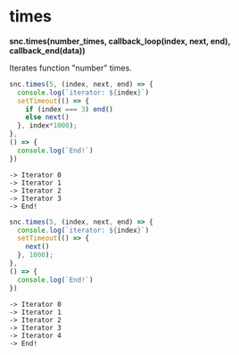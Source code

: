 # times

**snc.times\(number\_times, callback\_loop\(index, next, end\), callback\_end\(data\)\)**

Iterates function "number" times.

```javascript
snc.times(5, (index, next, end) => {
  console.log(`iterator: ${index}`)
  setTimeout(() => {
    if (index === 3) end()
    else next()
  }, index*1000);
},
() => {
  console.log(`End!`)
})
```

```text
-> Iterator 0
-> Iterator 1
-> Iterator 2
-> Iterator 3
-> End!
```

```javascript
snc.times(5, (index, next, end) => {
  console.log(`iterator: ${index}`)
  setTimeout(() => {
    next()
  }, 1000);
},
() => {
  console.log(`End!`)
})
```

```text
-> Iterator 0
-> Iterator 1
-> Iterator 2
-> Iterator 3
-> Iterator 4
-> End!
```

